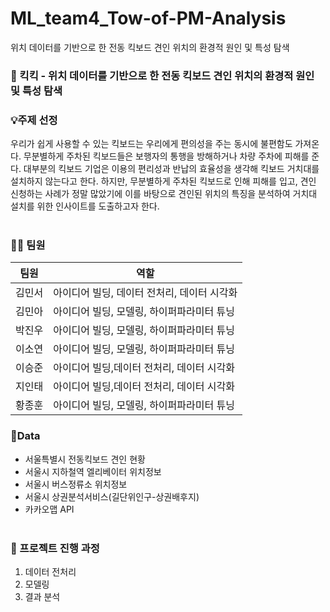 # ML_team4_Tow-of-PM-Analysis
위치 데이터를 기반으로 한 전동 킥보드 견인 위치의 환경적 원인 및 특성 탐색<br/>

### 🛴 킥킥 - 위치 데이터를 기반으로 한 전동 킥보드 견인 위치의 환경적 원인 및 특성 탐색 <br/>

### 💡주제 선정

우리가 쉽게 사용할 수 있는 킥보드는 우리에게 편의성을 주는 동시에 불편함도 가져온다. 무분별하게 주차된 킥보드들은 보행자의 통행을 방해하거나 차량 주차에 피해를 준다. 대부분의 킥보드 기업은 이용의 편리성과 반납의 효율성을 생각해 킥보드 거치대를 설치하지 않는다고 한다. 하지만, 무분별하게 주차된 킥보드로 인해 피해를 입고, 견인 신청하는 사례가 정말 많았기에 이를 바탕으로 견인된 위치의 특징을 분석하여 거치대 설치를 위한 인사이트를 도출하고자 한다.<br/><br/>

### 👨‍💻 팀원

| 팀원 | 역할 |
| --- | --- |
| 김민서 | 아이디어 빌딩, 데이터 전처리, 데이터 시각화 |
| 김민아 | 아이디어 빌딩, 모델링, 하이퍼파라미터 튜닝 |
| 박진우 | 아이디어 빌딩, 모델링,  하이퍼파라미터 튜닝 |
| 이소연 | 아이디어 빌딩, 모델링,  하이퍼파라미터 튜닝 |
| 이승준 | 아이디어 빌딩,데이터 전처리, 데이터 시각화 |
| 지인태 | 아이디어 빌딩,데이터 전처리, 데이터 시각화 |
| 황종훈 | 아이디어 빌딩, 모델링,  하이퍼파라미터 튜닝 |

### 📍Data
- 서울특별시 전동킥보드 견인 현황<br/>
- 서울시 지하철역 엘리베이터 위치정보<br/>
- 서울시 버스정류소 위치정보<br/>
- 서울시 상권분석서비스(길단위인구-상권배후지)<br/>
- 카카오맵 API<br/><br/>

### 🤝 프로젝트 진행 과정

1. 데이터 전처리<br/>
2. 모델링<br/>
3. 결과 분석<br/>
